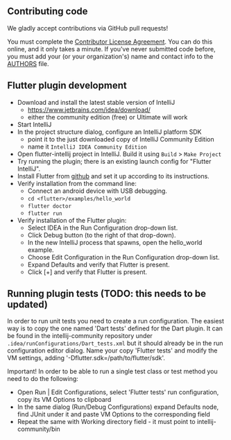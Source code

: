 ## Contributing code

We gladly accept contributions via GitHub pull requests!

You must complete the
[Contributor License Agreement](https://cla.developers.google.com/clas).
You can do this online, and it only takes a minute. If you've never submitted code before,
you must add your (or your organization's) name and contact info to the [AUTHORS](AUTHORS)
file.

## Flutter plugin development

* Download and install the latest stable version of IntelliJ
  - https://www.jetbrains.com/idea/download/
  - either the community edition (free) or Ultimate will work
* Start IntelliJ
* In the project structure dialog, configure an IntelliJ platform SDK
  - point it to the just downloaded copy of IntelliJ Community Edition
  - name it `IntelliJ IDEA Community Edition`
* Open flutter-intellij project in IntelliJ. Build it using `Build` > `Make Project`
* Try running the plugin; there is an existing launch config for "Flutter IntelliJ".
* Install Flutter from [github](https://github.com/flutter/flutter) and set it up according
  to its instructions.
* Verify installation from the command line:
  - Connect an android device with USB debugging.
  - `cd <flutter>/examples/hello_world`
  - `flutter doctor`
  - `flutter run`
* Verify installation of the Flutter plugin:
  - Select IDEA in the Run Configuration drop-down list.
  - Click Debug button (to the right of that drop-down).
  - In the new IntelliJ process that spawns, open the hello_world example.
  - Choose Edit Configuration in the Run Configuration drop-down list.
  - Expand Defaults and verify that Flutter is present.
  - Click [+] and verify that Flutter is present.

## Running plugin tests (TODO: this needs to be updated)

In order to run unit tests you need to create a run configuration. The easiest way is to copy the
one named 'Dart tests' defined for the Dart plugin. It can be found in the intellij-community
repository under `.idea/runConfigurations/Dart_tests.xml` but it should already be in the run
configuration editor dialog. Name your copy 'Flutter tests' and modify the VM settings,
adding '-Dflutter.sdk=/path/to/flutter/sdk'.

Important! In order to be able to run a single test class or test method you need to do the following:

* Open Run | Edit Configurations, select 'Flutter tests' run configuration, copy its VM Options
  to clipboard
* In the same dialog (Run/Debug Configurations) expand Defaults node, find JUnit under it and paste
  VM Options to the corresponding field
* Repeat the same with Working directory field - it must point to intellij-community/bin
